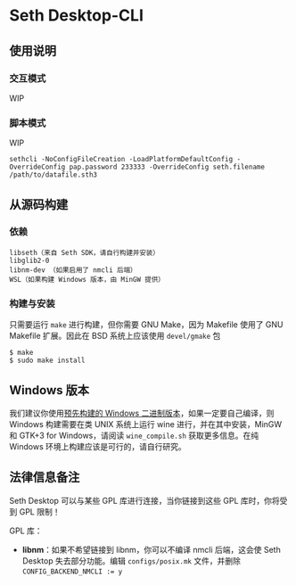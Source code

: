 # Seth Desktop-CLI

## 使用说明

### 交互模式

WIP

### 脚本模式

WIP

```
sethcli -NoConfigFileCreation -LoadPlatformDefaultConfig -OverrideConfig pap.password 233333 -OverrideConfig seth.filename /path/to/datafile.sth3 
```

## 从源码构建

### 依赖

```
libseth（来自 Seth SDK，请自行构建并安装）
libglib2-0
libnm-dev （如果启用了 nmcli 后端）
WSL（如果构建 Windows 版本，由 MinGW 提供）
```

### 构建与安装

只需要运行 `make` 进行构建，但你需要 GNU Make，因为 Makefile 使用了 GNU Makefile 扩展。因此在 BSD 系统上应该使用 `devel/gmake` 包

```
$ make
$ sudo make install
```

## Windows 版本

我们建议你使用[预先构建的 Windows 二进制版本](https://github.com/seth-project/sdk/releases/)，如果一定要自己编译，则 Windows 构建需要在类 UNIX 系统上运行 wine 进行，并在其中安装，MinGW 和 GTK+3 for Windows，请阅读 `wine_compile.sh` 获取更多信息。在纯 Windows 环境上构建应该是可行的，请自行研究。

## 法律信息备注

Seth Desktop 可以与某些 GPL 库进行连接，当你链接到这些 GPL 库时，你将受到 GPL 限制！

GPL 库：

- **libnm**：如果不希望链接到 libnm，你可以不编译 nmcli 后端，这会使 Seth Desktop 失去部分功能。编辑 `configs/posix.mk` 文件，并删除 `CONFIG_BACKEND_NMCLI := y`

